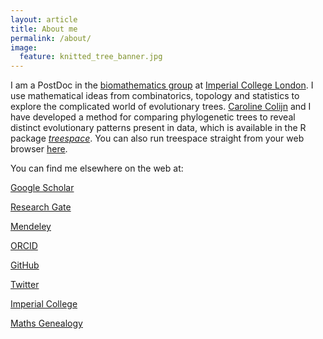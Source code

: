 ```yaml
---
layout: article
title: About me
permalink: /about/
image:
  feature: knitted_tree_banner.jpg
---
```


I am a PostDoc in the <a href="http://www.imperial.ac.uk/biomathematics-group" target="_blank">biomathematics group</a> at <a href="https://www.imperial.ac.uk/" target="_blank">Imperial College London</a>. 
I use mathematical ideas from combinatorics, topology and statistics to explore the complicated world of evolutionary trees. 
<a href="http://www.imperial.ac.uk/people/c.colijn" target="_blank">Caroline Colijn</a> and I have developed a method for comparing phylogenetic trees to reveal distinct evolutionary patterns present in data, which is available in the R package <a href="https://cran.rstudio.com/web/packages/treespace/index.html" target="_blank">*treespace*</a>. 
You can also run treespace straight from your web browser <a href="http://shiny.imperial-stats-experimental.co.uk/users/mlkendal/treespace/" target="_blank">here</a>.

You can find me elsewhere on the web at:

<i class="ai ai-google-scholar ai-2x"></i> <a href="https://scholar.google.co.uk/citations?user=CAzbfakAAAAJ&hl=en" target="_blank">Google Scholar</a>

<i class="ai ai-researchgate ai-2x"></i> <a href="https://www.researchgate.net/profile/Michelle_Kendall" target="_blank">Research Gate</a>

<i class="ai ai-mendeley ai-2x"></i> <a href="https://www.mendeley.com/profiles/michelle-kendall1/" target="_blank">Mendeley</a>

<i class="ai ai-orcid ai-2x"></i> <a href="https://orcid.org/0000-0001-7344-7071" target="_blank">ORCID</a> 

<i class="fa fa-github" aria-hidden="true"></i> <a href="https://github.com/MichelleKendall" target="_blank">GitHub</a>

<i class="fa fa-twitter" aria-hidden="true"></i> <a href="https://twitter.com/Miche11eKenda11" target="_blank">Twitter</a>

<a href="http://www.imperial.ac.uk/people/m.kendall" target="_blank">Imperial College</a>

<a href="http://genealogy.math.ndsu.nodak.edu/id.php?id=181879" target="_blank">Maths Genealogy</a>